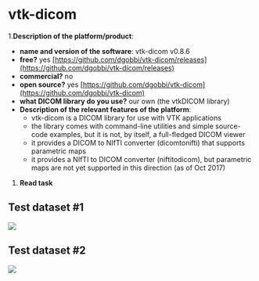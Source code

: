 # vtk-dicom

1.**Description of the platform/product**:

* **name and version of the software**: vtk-dicom v0.8.6
* **free?** yes [https://github.com/dgobbi/vtk-dicom/releases](https://github.com/dgobbi/vtk-dicom/releases)
* **commercial?** no
* **open source?** yes [https://github.com/dgobbi/vtk-dicom](https://github.com/dgobbi/vtk-dicom)
* **what DICOM library do you use?** our own \(the vtkDICOM library\)
* **Description of the relevant features of the platform**:
  * vtk-dicom is a DICOM library for use with VTK applications
  * the library comes with command-line utilities and simple source-code examples, but it is not, by itself, a full-fledged DICOM viewer
  * it provides a DICOM to NIfTI converter \(dicomtonifti\) that supports parametric maps
  * it provides a NIfTI to DICOM converter \(niftitodicom\), but parametric maps are not yet supported in this direction \(as of Oct 2017\)

1. **Read task**

## Test dataset \#1

![](../vtk-dicom/vtk-dicom-pm-test1.png)

## Test dataset \#2

![](../vtk-dicom/vtk-dicom-pm-test2.png)
